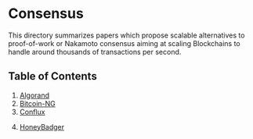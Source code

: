 # Consensus

This directory summarizes papers which propose scalable alternatives to proof-of-work or Nakamoto consensus aiming at
scaling Blockchains to handle around thousands of transactions per second.

## Table of Contents

1. [Algorand](https://github.com/SoujanyaPonnapalli/ScalingBlockchains/blob/master/Consensus/Algorand.md)  
2. [Bitcoin-NG](https://www.usenix.org/system/files/conference/nsdi16/nsdi16-paper-eyal.pdf)  
3. [Conflux](https://arxiv.org/abs/1805.03870)  
<!--- 4. [Inclusive Blockchains](https://fc15.ifca.ai/preproceedings/paper_101.pdf)  --->
4. [HoneyBadger](https://dl.acm.org/citation.cfm?id=2978399)  
